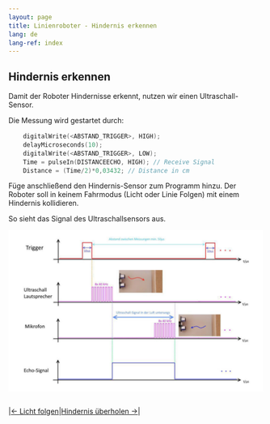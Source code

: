 ```yaml
---
layout: page
title: Linienroboter - Hindernis erkennen
lang: de
lang-ref: index
---
```



## Hindernis erkennen
Damit der Roboter Hindernisse erkennt, nutzen wir einen Ultraschall-Sensor. 

Die Messung wird gestartet durch:
```C
    digitalWrite(<ABSTAND_TRIGGER>, HIGH);
    delayMicroseconds(10);
    digitalWrite(<ABSTAND_TRIGGER>, LOW);
    Time = pulseIn(DISTANCEECHO, HIGH); // Receive Signal
    Distance = (Time/2)*0,03432; // Distance in cm
```

Füge anschließend den Hindernis-Sensor zum Programm hinzu. Der Roboter soll in keinem Fahrmodus (Licht oder Linie Folgen) mit einem Hindernis kollidieren.

So sieht das Signal des Ultraschallsensors aus.

<img src="img/ultraschallsensor.png" alt="Funktion des Ultraschallsensors">

|                  |                 |
|:-------------    | -------------:  |

|<a href="./Licht-Folgen.html"><- Licht folgen</a>|<a href="./Hindernis-ueberholen.html">Hindernis überholen -></a>|

